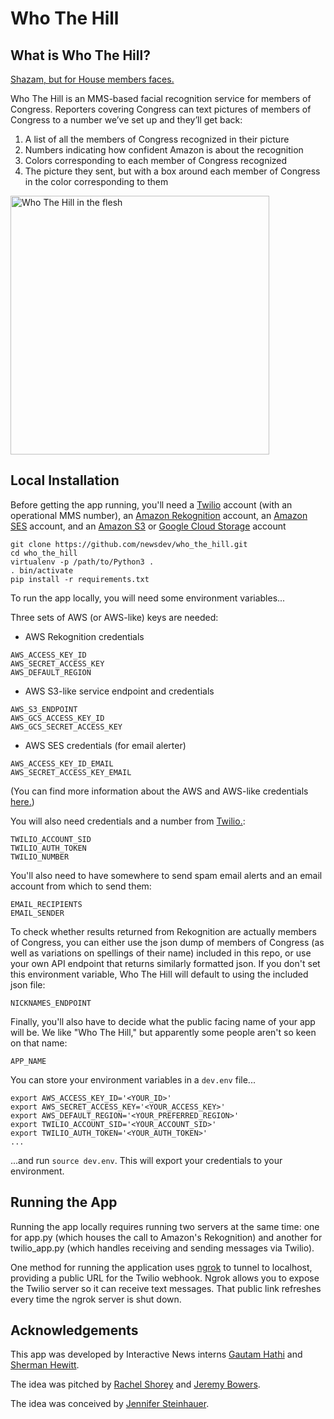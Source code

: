 # Who The Hill

## What is Who The Hill?
[Shazam, but for House members faces.](https://twitter.com/jestei/status/819250406471729152)

Who The Hill is an MMS-based facial recognition service for members of Congress. Reporters covering Congress can text pictures of members of Congress to a number we’ve set up and they’ll get back:

1. A list of all the members of Congress recognized in their picture
2. Numbers indicating how confident Amazon is about the recognition
3. Colors corresponding to each member of Congress recognized
4. The picture they sent, but with a box around each member of Congress in the color corresponding to them

<img src="https://pbs.twimg.com/media/DGP41GAU0AASDvh.jpg" width="414" alt="Who The Hill in the flesh">

## Local Installation
Before getting the app running, you'll need a [Twilio](https://www.twilio.com/) account (with an operational MMS number), an [Amazon Rekognition](https://aws.amazon.com/rekognition/) account, an [Amazon SES](https://aws.amazon.com/ses) account, and an [Amazon S3](https://aws.amazon.com/s3) or [Google Cloud Storage](https://cloud.google.com/storage/) account

```
git clone https://github.com/newsdev/who_the_hill.git
cd who_the_hill
virtualenv -p /path/to/Python3 .
. bin/activate
pip install -r requirements.txt
```

To run the app locally, you will need some environment variables...

Three sets of AWS (or AWS-like) keys are needed:
* AWS Rekognition credentials
```
AWS_ACCESS_KEY_ID
AWS_SECRET_ACCESS_KEY
AWS_DEFAULT_REGION
```

* AWS S3-like service endpoint and credentials
```
AWS_S3_ENDPOINT
AWS_GCS_ACCESS_KEY_ID
AWS_GCS_SECRET_ACCESS_KEY
```

* AWS SES credentials (for email alerter)
```
AWS_ACCESS_KEY_ID_EMAIL
AWS_SECRET_ACCESS_KEY_EMAIL
```
(You can find more information about the AWS and AWS-like credentials [here.](http://boto3.readthedocs.io/en/latest/guide/configuration.html#environment-variable-configuration))

You will also need credentials and a number from [Twilio.](https://www.twilio.com/):
```
TWILIO_ACCOUNT_SID
TWILIO_AUTH_TOKEN
TWILIO_NUMBER
```

You'll also need to have somewhere to send spam email alerts and an email account from which to send them:
```
EMAIL_RECIPIENTS
EMAIL_SENDER
```

To check whether results returned from Rekognition are actually members of Congress, you can either use the json dump of members of Congress (as well as variations on spellings of their name) included in this repo, or use your own API endpoint that returns similarly formatted json. If you don't set this environment variable, Who The Hill will default to using the included json file:
```
NICKNAMES_ENDPOINT
```

Finally, you'll also have to decide what the public facing name of your app will be. We like "Who The Hill," but apparently some people aren't so keen on that name:
```
APP_NAME
```

You can store your environment variables in a `dev.env` file...
```
export AWS_ACCESS_KEY_ID='<YOUR_ID>'
export AWS_SECRET_ACCESS_KEY='<YOUR_ACCESS_KEY>'
export AWS_DEFAULT_REGION='<YOUR_PREFERRED_REGION>'
export TWILIO_ACCOUNT_SID='<YOUR_ACCOUNT_SID>'
export TWILIO_AUTH_TOKEN='<YOUR_AUTH_TOKEN>'
...
```

...and run `source dev.env`. This will export your credentials to your environment.

## Running the App
Running the app locally requires running two servers at the same time: one for app.py (which houses the call to Amazon's Rekognition) and another for twilio_app.py (which handles receiving and sending messages via Twilio).

One method for running the application uses [ngrok](https://ngrok.com/) to tunnel to localhost, providing a public URL for the Twilio webhook. Ngrok allows you to expose the Twilio server so it can receive text messages. That public link refreshes every time the ngrok server is shut down.

## Acknowledgements
This app was developed by Interactive News interns [Gautam Hathi](https://github.com/gautamh) and [Sherman Hewitt](https://github.com/SHewitt95).

The idea was pitched by [Rachel Shorey](https://github.com/rshorey) and [Jeremy Bowers](https://github.com/jeremyjbowers).

The idea was conceived by [Jennifer Steinhauer](https://www.nytimes.com/by/jennifer-steinhauer).
